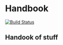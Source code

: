# Handbook
[![Build Status](https://travis-ci.org/pxai/webfinde.svg?branch=master)](https://travis-ci.org/pxai/webfinde)
##  Handook of stuff
